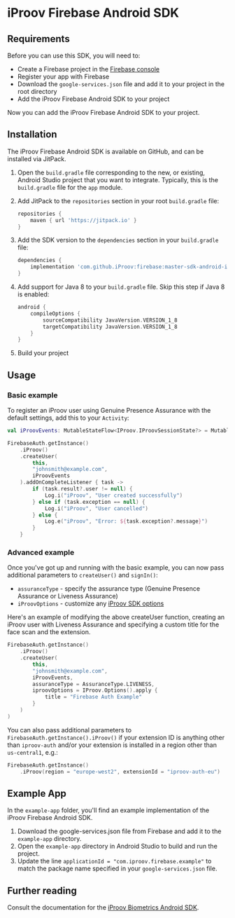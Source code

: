 # iProov Firebase Android SDK

## Requirements

Before you can use this SDK, you will need to:

- Create a Firebase project in the [Firebase console](https://console.firebase.google.com)
- Register your app with Firebase
- Download the `google-services.json` file and add it to your project in the root directory
- Add the iProov Firebase Android SDK to your project

Now you can add the iProov Firebase Android SDK to your project.

## Installation

The iProov Firebase Android SDK is available on GitHub, and can be installed via JitPack.

1. Open the `build.gradle` file corresponding to the new, or existing, Android Studio project that you want to integrate. Typically, this is the `build.gradle` file for the `app` module.

2. Add JitPack to the `repositories` section in your root `build.gradle` file:

    ```groovy
    repositories {
        maven { url 'https://jitpack.io' }
    }
    ```

3. Add the SDK version to the `dependencies` section in your `build.gradle` file:

    ```groovy
    dependencies {
        implementation 'com.github.iProov:firebase:master-sdk-android-iproov_firebase'
    }
    ```

4. Add support for Java 8 to your `build.gradle` file. Skip this step if Java 8 is enabled:

    ```groovy
    android {
        compileOptions {
            sourceCompatibility JavaVersion.VERSION_1_8
            targetCompatibility JavaVersion.VERSION_1_8
        }
    }
    ```

5. Build your project


## Usage

### Basic example

To register an iProov user using Genuine Presence Assurance with the default settings, add this to your `Activity`:

```kotlin
val iProovEvents: MutableStateFlow<IProov.IProovSessionState?> = MutableStateFlow(null)

FirebaseAuth.getInstance()
    .iProov()
    .createUser(
        this,
        "johnsmith@example.com",
        iProovEvents
    ).addOnCompleteListener { task ->
        if (task.result?.user != null) {
            Log.i("iProov", "User created successfully")
        } else if (task.exception == null) {
            Log.i("iProov", "User cancelled")
        } else {
            Log.e("iProov", "Error: ${task.exception?.message}")
        }
    }
```

### Advanced example

Once you've got up and running with the basic example, you can now pass additional parameters
to `createUser()` and `signIn()`:

- `assuranceType` - specify the assurance type (Genuine Presence Assurance or Liveness Assurance)
- `iProovOptions` - customize
  any [iProov SDK options](https://github.com/iproov/ios?tab=readme-ov-file#options)

Here's an example of modifying the above createUser function, creating an iProov user with Liveness
Assurance and specifying a custom title for the face scan and the extension.

```kotlin
FirebaseAuth.getInstance()
    .iProov()
    .createUser(
        this,
        "johnsmith@example.com",
        iProovEvents,
        assuranceType = AssuranceType.LIVENESS,
        iproovOptions = IProov.Options().apply {
            title = "Firebase Auth Example"
        }
    )
)
```

You can also pass additional parameters to `FirebaseAuth.getInstance().iProov()` if your extension
ID is anything other than `iproov-auth` and/or your extension is installed in a region other
than `us-central1`, e.g.:

```kotlin
FirebaseAuth.getInstance()
    .iProov(region = "europe-west2", extensionId = "iproov-auth-eu")
```

## Example App

In the `example-app` folder, you'll find an example implementation of the iProov Firebase Android
SDK.

1. Download the google-services.json file from Firebase and add it to the `example-app` directory.
2. Open the `example-app` directory in Android Studio to build and run the project.
3. Update the line `applicationId = "com.iproov.firebase.example"` to match the package name specified in your `google-services.json` file.

## Further reading

Consult the documentation for
the [iProov Biometrics Android SDK](https://github.com/iProov/android).